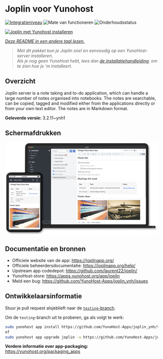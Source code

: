 <!--
NB: Deze README is automatisch gegenereerd door <https://github.com/YunoHost/apps/tree/master/tools/readme_generator>
Hij mag NIET handmatig aangepast worden.
-->

# Joplin voor Yunohost

[![Integratieniveau](https://apps.yunohost.org/badge/integration/joplin)](https://ci-apps.yunohost.org/ci/apps/joplin/)
![Mate van functioneren](https://apps.yunohost.org/badge/state/joplin)
![Onderhoudsstatus](https://apps.yunohost.org/badge/maintained/joplin)

[![Joplin met Yunohost installeren](https://install-app.yunohost.org/install-with-yunohost.svg)](https://install-app.yunohost.org/?app=joplin)

*[Deze README in een andere taal lezen.](./ALL_README.md)*

> *Met dit pakket kun je Joplin snel en eenvoudig op een YunoHost-server installeren.*  
> *Als je nog geen YunoHost hebt, lees dan [de installatiehandleiding](https://yunohost.org/install), om te zien hoe je 'm installeert.*

## Overzicht

Joplin server is a note taking and to-do application, which can handle a large number of notes organised into notebooks. The notes are searchable, can be copied, tagged and modified either from the applications directly or from your own text editor. The notes are in Markdown format.

**Geleverde versie:** 3.2.11~ynh1

## Schermafdrukken

![Schermafdrukken van Joplin](./doc/screenshots/screenshot.png)

## Documentatie en bronnen

- Officiele website van de app: <https://joplinapp.org/>
- Officiele beheerdersdocumentatie: <https://joplinapp.org/help/>
- Upstream app codedepot: <https://github.com/laurent22/joplin/>
- YunoHost-store: <https://apps.yunohost.org/app/joplin>
- Meld een bug: <https://github.com/YunoHost-Apps/joplin_ynh/issues>

## Ontwikkelaarsinformatie

Stuur je pull request alsjeblieft naar de [`testing`-branch](https://github.com/YunoHost-Apps/joplin_ynh/tree/testing).

Om de `testing`-branch uit te proberen, ga als volgt te werk:

```bash
sudo yunohost app install https://github.com/YunoHost-Apps/joplin_ynh/tree/testing --debug
of
sudo yunohost app upgrade joplin -u https://github.com/YunoHost-Apps/joplin_ynh/tree/testing --debug
```

**Verdere informatie over app-packaging:** <https://yunohost.org/packaging_apps>
